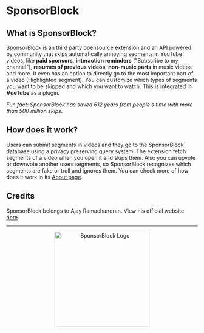 # SponsorBlock

## What is SponsorBlock?
SponsorBlock is an third party opensource extension and an API powered by community that skips automatically annoying segments in YouTube videos, like **paid sponsors**, **interaction reminders** ("Subscribe to my channel"), **resumes of previous videos**, **non-music parts** in music videos and more. It even has an option to directly go to the most important part of a video (Highlighted segment). You can customize which types of segments you want to be skipped and which you want to watch. This is integrated in **VueTube** as a plugin.

*Fun fact: SponsorBlock has saved 612 years from people's time with more than 500 million skips.*

## How does it work?
Users can submit segments in videos and they go to the SponsorBlock database using a privacy preserving query system. The extension fetch segments of a video when you open it and skips them. Also you can upvote or downvote another users segments, so SponsorBlock recognizes which segments are fake or troll and ignores them. You can check more of how does it work in its [About page](https://sponsor.ajay.app/about).

## Credits
SponsorBlock belongs to Ajay Ramachandran. View his official website [here](https://ajay.app).

<hr>

<p align="center"> <img src="https://upload.wikimedia.org/wikipedia/commons/b/bd/SponsorBlockLogo.png" alt="SponsorBlock Logo" width="250"> </p>
